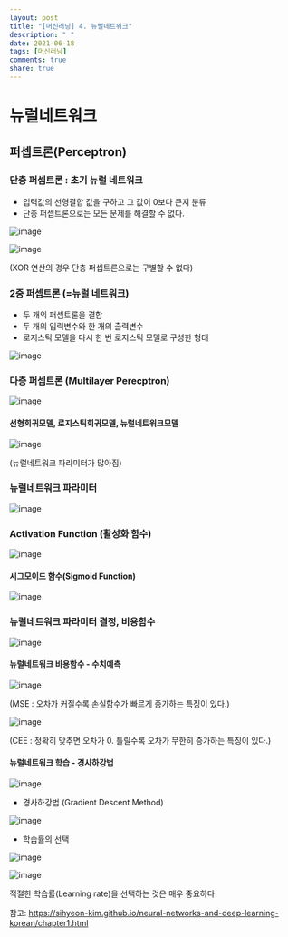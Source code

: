 ```yaml
---
layout: post
title: "[머신러닝] 4. 뉴럴네트워크"
description: " "
date: 2021-06-18
tags: [머신러닝]
comments: true
share: true
---
```


# 뉴럴네트워크

## 퍼셉트론(Perceptron)

### 단층 퍼셉트론 : 초기 뉴럴 네트워크
- 입력값의 선형결합 값을 구하고 그 값이 0보다 큰지 분류
- 단층 퍼셉트론으로는 모든 문제를 해결할 수 없다.

![image](https://user-images.githubusercontent.com/79880336/111060879-73ca1c00-84e3-11eb-9499-fe311cbbff47.png)


![image](https://user-images.githubusercontent.com/79880336/111060872-67de5a00-84e3-11eb-8a56-df59c4127604.png)

(XOR 연산의 경우 단층 퍼셉트론으로는 구별할 수 없다)
 
### 2중 퍼셉트론 (=뉴럴 네트워크)
- 두 개의 퍼셉트론을 결합
- 두 개의 입력변수와 한 개의 출력변수
- 로지스틱 모델을 다시 한 번 로지스틱 모델로 구성한 형태

![image](https://user-images.githubusercontent.com/79880336/111063929-9fa1cd80-84f4-11eb-91f8-22a9324eb116.png)

### 다층 퍼셉트론 (Multilayer Perecptron)

![image](https://user-images.githubusercontent.com/79880336/111063972-e68fc300-84f4-11eb-9ca8-ed1a9c35ad2d.png)

#### 선형회귀모델, 로지스틱회귀모델, 뉴럴네트워크모델

![image](https://user-images.githubusercontent.com/79880336/111064008-176ff800-84f5-11eb-9825-6857a16b446a.png)
 
(뉴럴네트워크 파라미터가 많아짐)

### 뉴럴네트워크 파라미터

![image](https://user-images.githubusercontent.com/79880336/111064047-4b4b1d80-84f5-11eb-9f40-2cd05900e98a.png)

### Activation Function (활성화 함수)

![image](https://user-images.githubusercontent.com/79880336/111064115-9fee9880-84f5-11eb-9684-3c462f35791f.png)

#### 시그모이드 함수(Sigmoid Function)

![image](https://user-images.githubusercontent.com/79880336/111064139-c44a7500-84f5-11eb-8d29-43533bd976b4.png)

### 뉴럴네트워크 파라미터 결정, 비용함수

![image](https://user-images.githubusercontent.com/79880336/111064169-e3490700-84f5-11eb-8aab-229b0d4081f1.png)

  #### 뉴럴네트워크 비용함수 - 수치예측

![image](https://user-images.githubusercontent.com/79880336/111064226-21dec180-84f6-11eb-95c6-9fc8986b1cd8.png)

(MSE : 오차가 커질수록 손실함수가 빠르게 증가하는 특징이 있다.)

![image](https://user-images.githubusercontent.com/79880336/111064253-505c9c80-84f6-11eb-9ab9-3ef7dec18228.png)

(CEE : 정확히 맞추면 오차가 0. 틀릴수록 오차가 무한히 증가하는 특징이 있다.)


  #### 뉴럴네트워크 학습 - 경사하강법

![image](https://user-images.githubusercontent.com/79880336/111064305-99145580-84f6-11eb-83bb-9728a6830613.png)

- 경사하강법 (Gradient Descent Method)

![image](https://user-images.githubusercontent.com/79880336/111064335-cc56e480-84f6-11eb-85f5-b8bf404c41f4.png)

- 학습률의 선택
 
![image](https://user-images.githubusercontent.com/79880336/111064339-d37df280-84f6-11eb-9e86-33cfe957cee6.png)

![image](https://user-images.githubusercontent.com/79880336/111071715-d094f900-851a-11eb-8ef0-f0ff4d7aee8b.png)

적절한 학습률(Learning rate)을 선택하는 것은 매우 중요하다

참고:
https://sihyeon-kim.github.io/neural-networks-and-deep-learning-korean/chapter1.html
